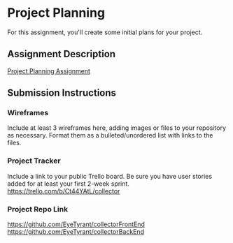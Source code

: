 # Project Planning
For this assignment, you'll create some initial plans for your project.

## Assignment Description
[Project Planning Assignment](https://education.launchcode.org/liftoff/modules/assignments/project-planning)

## Submission Instructions

### Wireframes

Include at least 3 wireframes here, adding images or files to your repository as necessary. Format them as a bulleted/unordered list with links to the files.

### Project Tracker

Include a link to your public Trello board. Be sure you have user stories added for at least your first 2-week sprint.
https://trello.com/b/Ct44YAtL/collector

### Project Repo Link

https://github.com/EyeTyrant/collectorFrontEnd
https://github.com/EyeTyrant/collectorBackEnd
